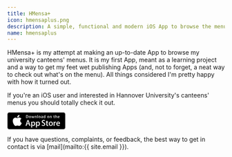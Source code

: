 ```yaml
---
title: HMensa+
icon: hmensaplus.png
description: A simple, functional and modern iOS App to browse the menu of Hannover's university canteens.
name: hmensaplus
---
```


HMensa+ is my attempt at making an up-to-date App to browse my university canteens' menus. It is my first App, meant as a learning project and a way to get my feet wet publishing Apps (and, not to forget, a neat way to check out what's on the menu). All things considered I'm pretty happy with how it turned out.

If you're an iOS user and interested in Hannover University's canteens' menus you should totally check it out.

<a href="https://itunes.apple.com/us/app/id1023686114">
    <svg version="1.1" id="US_UK_Download_on_the" xmlns="http://www.w3.org/2000/svg" xmlns:xlink="http://www.w3.org/1999/xlink"
         x="0px" y="0px" width="135px" height="40px" viewBox="0 0 135 40" enable-background="new 0 0 135 40" xml:space="preserve">
    <g>
        <path fill="#A6A6A6" d="M130.197,40H4.729C2.122,40,0,37.872,0,35.267V4.726C0,2.12,2.122,0,4.729,0h125.468
            C132.803,0,135,2.12,135,4.726v30.541C135,37.872,132.803,40,130.197,40L130.197,40z"/>
        <path d="M134.032,35.268c0,2.116-1.714,3.83-3.834,3.83H4.729c-2.119,0-3.839-1.714-3.839-3.83V4.725
            c0-2.115,1.72-3.835,3.839-3.835h125.468c2.121,0,3.834,1.72,3.834,3.835L134.032,35.268L134.032,35.268z"/>
        <g>
            <g>
                <path fill="#FFFFFF" d="M30.128,19.784c-0.029-3.223,2.639-4.791,2.761-4.864c-1.511-2.203-3.853-2.504-4.676-2.528
                    c-1.967-0.207-3.875,1.177-4.877,1.177c-1.022,0-2.565-1.157-4.228-1.123c-2.14,0.033-4.142,1.272-5.24,3.196
                    c-2.266,3.923-0.576,9.688,1.595,12.859c1.086,1.553,2.355,3.287,4.016,3.226c1.625-0.067,2.232-1.036,4.193-1.036
                    c1.943,0,2.513,1.036,4.207,0.997c1.744-0.028,2.842-1.56,3.89-3.127c1.255-1.78,1.759-3.533,1.779-3.623
                    C33.507,24.924,30.161,23.647,30.128,19.784z"/>
                <path fill="#FFFFFF" d="M26.928,10.306c0.874-1.093,1.472-2.58,1.306-4.089c-1.265,0.056-2.847,0.875-3.758,1.944
                    c-0.806,0.942-1.526,2.486-1.34,3.938C24.557,12.205,26.016,11.382,26.928,10.306z"/>
            </g>
        </g>
        <g>
            <path fill="#FFFFFF" d="M53.645,31.504h-2.271l-1.244-3.909h-4.324l-1.185,3.909h-2.211l4.284-13.308h2.646L53.645,31.504z
                 M49.755,25.955L48.63,22.48c-0.119-0.355-0.342-1.191-0.671-2.507h-0.04c-0.131,0.566-0.342,1.402-0.632,2.507l-1.105,3.475
                H49.755z"/>
            <path fill="#FFFFFF" d="M64.662,26.588c0,1.632-0.441,2.922-1.323,3.869c-0.79,0.843-1.771,1.264-2.942,1.264
                c-1.264,0-2.172-0.454-2.725-1.362h-0.04v5.055h-2.132V25.067c0-1.026-0.027-2.079-0.079-3.159h1.875l0.119,1.521h0.04
                c0.711-1.146,1.79-1.718,3.238-1.718c1.132,0,2.077,0.447,2.833,1.342C64.284,23.949,64.662,25.127,64.662,26.588z M62.49,26.666
                c0-0.934-0.21-1.704-0.632-2.31c-0.461-0.632-1.08-0.948-1.856-0.948c-0.526,0-1.004,0.176-1.431,0.523
                c-0.428,0.35-0.708,0.807-0.839,1.373c-0.066,0.264-0.099,0.48-0.099,0.65v1.6c0,0.698,0.214,1.287,0.642,1.768
                s0.984,0.721,1.668,0.721c0.803,0,1.428-0.31,1.875-0.928C62.266,28.496,62.49,27.68,62.49,26.666z"/>
            <path fill="#FFFFFF" d="M75.699,26.588c0,1.632-0.441,2.922-1.324,3.869c-0.789,0.843-1.77,1.264-2.941,1.264
                c-1.264,0-2.172-0.454-2.724-1.362H68.67v5.055h-2.132V25.067c0-1.026-0.027-2.079-0.079-3.159h1.875l0.119,1.521h0.04
                c0.71-1.146,1.789-1.718,3.238-1.718c1.131,0,2.076,0.447,2.834,1.342C75.32,23.949,75.699,25.127,75.699,26.588z M73.527,26.666
                c0-0.934-0.211-1.704-0.633-2.31c-0.461-0.632-1.078-0.948-1.855-0.948c-0.527,0-1.004,0.176-1.432,0.523
                c-0.428,0.35-0.707,0.807-0.838,1.373c-0.065,0.264-0.099,0.48-0.099,0.65v1.6c0,0.698,0.214,1.287,0.64,1.768
                c0.428,0.48,0.984,0.721,1.67,0.721c0.803,0,1.428-0.31,1.875-0.928C73.303,28.496,73.527,27.68,73.527,26.666z"/>
            <path fill="#FFFFFF" d="M88.039,27.772c0,1.132-0.393,2.053-1.182,2.764c-0.867,0.777-2.074,1.165-3.625,1.165
                c-1.432,0-2.58-0.276-3.449-0.829l0.494-1.777c0.936,0.566,1.963,0.85,3.082,0.85c0.803,0,1.428-0.182,1.877-0.544
                c0.447-0.362,0.67-0.848,0.67-1.454c0-0.54-0.184-0.995-0.553-1.364c-0.367-0.369-0.98-0.712-1.836-1.029
                c-2.33-0.869-3.494-2.142-3.494-3.816c0-1.094,0.408-1.991,1.225-2.689c0.814-0.699,1.9-1.048,3.258-1.048
                c1.211,0,2.217,0.211,3.02,0.632l-0.533,1.738c-0.75-0.408-1.598-0.612-2.547-0.612c-0.75,0-1.336,0.185-1.756,0.553
                c-0.355,0.329-0.533,0.73-0.533,1.205c0,0.526,0.203,0.961,0.611,1.303c0.355,0.316,1,0.658,1.936,1.027
                c1.145,0.461,1.986,1,2.527,1.618C87.77,26.081,88.039,26.852,88.039,27.772z"/>
            <path fill="#FFFFFF" d="M95.088,23.508h-2.35v4.659c0,1.185,0.414,1.777,1.244,1.777c0.381,0,0.697-0.033,0.947-0.099l0.059,1.619
                c-0.42,0.157-0.973,0.236-1.658,0.236c-0.842,0-1.5-0.257-1.975-0.77c-0.473-0.514-0.711-1.376-0.711-2.587v-4.837h-1.4v-1.6h1.4
                v-1.757l2.094-0.632v2.389h2.35V23.508z"/>
            <path fill="#FFFFFF" d="M105.691,26.627c0,1.475-0.422,2.686-1.264,3.633c-0.883,0.975-2.055,1.461-3.516,1.461
                c-1.408,0-2.529-0.467-3.365-1.401s-1.254-2.113-1.254-3.534c0-1.487,0.43-2.705,1.293-3.652c0.861-0.948,2.023-1.422,3.484-1.422
                c1.408,0,2.541,0.467,3.396,1.402C105.283,24.021,105.691,25.192,105.691,26.627z M103.479,26.696
                c0-0.885-0.189-1.644-0.572-2.277c-0.447-0.766-1.086-1.148-1.914-1.148c-0.857,0-1.508,0.383-1.955,1.148
                c-0.383,0.634-0.572,1.405-0.572,2.317c0,0.885,0.189,1.644,0.572,2.276c0.461,0.766,1.105,1.148,1.936,1.148
                c0.814,0,1.453-0.39,1.914-1.168C103.281,28.347,103.479,27.58,103.479,26.696z"/>
            <path fill="#FFFFFF" d="M112.621,23.783c-0.211-0.039-0.436-0.059-0.672-0.059c-0.75,0-1.33,0.283-1.738,0.85
                c-0.355,0.5-0.533,1.132-0.533,1.895v5.035h-2.131l0.02-6.574c0-1.106-0.027-2.113-0.08-3.021h1.857l0.078,1.836h0.059
                c0.225-0.631,0.58-1.139,1.066-1.52c0.475-0.343,0.988-0.514,1.541-0.514c0.197,0,0.375,0.014,0.533,0.039V23.783z"/>
            <path fill="#FFFFFF" d="M122.156,26.252c0,0.382-0.025,0.704-0.078,0.967h-6.396c0.025,0.948,0.334,1.673,0.928,2.173
                c0.539,0.447,1.236,0.671,2.092,0.671c0.947,0,1.811-0.151,2.588-0.454l0.334,1.48c-0.908,0.396-1.98,0.593-3.217,0.593
                c-1.488,0-2.656-0.438-3.506-1.313c-0.848-0.875-1.273-2.05-1.273-3.524c0-1.447,0.395-2.652,1.186-3.613
                c0.828-1.026,1.947-1.539,3.355-1.539c1.383,0,2.43,0.513,3.141,1.539C121.873,24.047,122.156,25.055,122.156,26.252z
                 M120.123,25.699c0.014-0.632-0.125-1.178-0.414-1.639c-0.369-0.593-0.936-0.889-1.699-0.889c-0.697,0-1.264,0.289-1.697,0.869
                c-0.355,0.461-0.566,1.014-0.631,1.658H120.123z"/>
        </g>
        <g>
            <g>
                <path fill="#FFFFFF" d="M49.05,10.009c0,1.177-0.353,2.063-1.058,2.658c-0.653,0.549-1.581,0.824-2.783,0.824
                    c-0.596,0-1.106-0.026-1.533-0.078V6.982c0.557-0.09,1.157-0.136,1.805-0.136c1.145,0,2.008,0.249,2.59,0.747
                    C48.723,8.156,49.05,8.961,49.05,10.009z M47.945,10.038c0-0.763-0.202-1.348-0.606-1.756c-0.404-0.407-0.994-0.611-1.771-0.611
                    c-0.33,0-0.611,0.022-0.844,0.068v4.889c0.129,0.02,0.365,0.029,0.708,0.029c0.802,0,1.421-0.223,1.857-0.669
                    S47.945,10.892,47.945,10.038z"/>
                <path fill="#FFFFFF" d="M54.909,11.037c0,0.725-0.207,1.319-0.621,1.785c-0.434,0.479-1.009,0.718-1.727,0.718
                    c-0.692,0-1.243-0.229-1.654-0.689c-0.41-0.459-0.615-1.038-0.615-1.736c0-0.73,0.211-1.329,0.635-1.794s0.994-0.698,1.712-0.698
                    c0.692,0,1.248,0.229,1.669,0.688C54.708,9.757,54.909,10.333,54.909,11.037z M53.822,11.071c0-0.435-0.094-0.808-0.281-1.119
                    c-0.22-0.376-0.533-0.564-0.94-0.564c-0.421,0-0.741,0.188-0.961,0.564c-0.188,0.311-0.281,0.69-0.281,1.138
                    c0,0.435,0.094,0.808,0.281,1.119c0.227,0.376,0.543,0.564,0.951,0.564c0.4,0,0.714-0.191,0.94-0.574
                    C53.725,11.882,53.822,11.506,53.822,11.071z"/>
                <path fill="#FFFFFF" d="M62.765,8.719l-1.475,4.714h-0.96l-0.611-2.047c-0.155-0.511-0.281-1.019-0.379-1.523h-0.019
                    c-0.091,0.518-0.217,1.025-0.379,1.523l-0.649,2.047h-0.971l-1.387-4.714h1.077l0.533,2.241c0.129,0.53,0.235,1.035,0.32,1.513
                    h0.019c0.078-0.394,0.207-0.896,0.389-1.503l0.669-2.25h0.854l0.641,2.202c0.155,0.537,0.281,1.054,0.378,1.552h0.029
                    c0.071-0.485,0.178-1.002,0.32-1.552l0.572-2.202H62.765z"/>
                <path fill="#FFFFFF" d="M68.198,13.433H67.15v-2.7c0-0.832-0.316-1.248-0.95-1.248c-0.311,0-0.562,0.114-0.757,0.343
                    c-0.193,0.229-0.291,0.499-0.291,0.808v2.796h-1.048v-3.366c0-0.414-0.013-0.863-0.038-1.349h0.921l0.049,0.737h0.029
                    c0.122-0.229,0.304-0.418,0.543-0.569c0.284-0.176,0.602-0.265,0.95-0.265c0.44,0,0.806,0.142,1.097,0.427
                    c0.362,0.349,0.543,0.87,0.543,1.562V13.433z"/>
                <path fill="#FFFFFF" d="M71.088,13.433h-1.047V6.556h1.047V13.433z"/>
                <path fill="#FFFFFF" d="M77.258,11.037c0,0.725-0.207,1.319-0.621,1.785c-0.434,0.479-1.01,0.718-1.727,0.718
                    c-0.693,0-1.244-0.229-1.654-0.689c-0.41-0.459-0.615-1.038-0.615-1.736c0-0.73,0.211-1.329,0.635-1.794s0.994-0.698,1.711-0.698
                    c0.693,0,1.248,0.229,1.67,0.688C77.057,9.757,77.258,10.333,77.258,11.037z M76.17,11.071c0-0.435-0.094-0.808-0.281-1.119
                    c-0.219-0.376-0.533-0.564-0.939-0.564c-0.422,0-0.742,0.188-0.961,0.564c-0.188,0.311-0.281,0.69-0.281,1.138
                    c0,0.435,0.094,0.808,0.281,1.119c0.227,0.376,0.543,0.564,0.951,0.564c0.4,0,0.713-0.191,0.939-0.574
                    C76.074,11.882,76.17,11.506,76.17,11.071z"/>
                <path fill="#FFFFFF" d="M82.33,13.433h-0.941l-0.078-0.543h-0.029c-0.322,0.433-0.781,0.65-1.377,0.65
                    c-0.445,0-0.805-0.143-1.076-0.427c-0.246-0.258-0.369-0.579-0.369-0.96c0-0.576,0.24-1.015,0.723-1.319
                    c0.482-0.304,1.16-0.453,2.033-0.446V10.3c0-0.621-0.326-0.931-0.979-0.931c-0.465,0-0.875,0.117-1.229,0.349l-0.213-0.688
                    c0.438-0.271,0.979-0.407,1.617-0.407c1.232,0,1.85,0.65,1.85,1.95v1.736C82.262,12.78,82.285,13.155,82.33,13.433z
                     M81.242,11.813v-0.727c-1.156-0.02-1.734,0.297-1.734,0.95c0,0.246,0.066,0.43,0.201,0.553c0.135,0.123,0.307,0.184,0.512,0.184
                    c0.23,0,0.445-0.073,0.641-0.218c0.197-0.146,0.318-0.331,0.363-0.558C81.236,11.946,81.242,11.884,81.242,11.813z"/>
                <path fill="#FFFFFF" d="M88.285,13.433h-0.93l-0.049-0.757h-0.029c-0.297,0.576-0.803,0.864-1.514,0.864
                    c-0.568,0-1.041-0.223-1.416-0.669s-0.562-1.025-0.562-1.736c0-0.763,0.203-1.381,0.611-1.853c0.395-0.44,0.879-0.66,1.455-0.66
                    c0.633,0,1.076,0.213,1.328,0.64h0.02V6.556h1.049v5.607C88.248,12.622,88.26,13.045,88.285,13.433z M87.199,11.445v-0.786
                    c0-0.136-0.01-0.246-0.029-0.33c-0.059-0.252-0.186-0.464-0.379-0.635c-0.195-0.171-0.43-0.257-0.701-0.257
                    c-0.391,0-0.697,0.155-0.922,0.466c-0.223,0.311-0.336,0.708-0.336,1.193c0,0.466,0.107,0.844,0.322,1.135
                    c0.227,0.31,0.533,0.465,0.916,0.465c0.344,0,0.619-0.129,0.828-0.388C87.1,12.069,87.199,11.781,87.199,11.445z"/>
                <path fill="#FFFFFF" d="M97.248,11.037c0,0.725-0.207,1.319-0.621,1.785c-0.434,0.479-1.008,0.718-1.727,0.718
                    c-0.691,0-1.242-0.229-1.654-0.689c-0.41-0.459-0.615-1.038-0.615-1.736c0-0.73,0.211-1.329,0.635-1.794s0.994-0.698,1.713-0.698
                    c0.691,0,1.248,0.229,1.668,0.688C97.047,9.757,97.248,10.333,97.248,11.037z M96.162,11.071c0-0.435-0.094-0.808-0.281-1.119
                    c-0.221-0.376-0.533-0.564-0.941-0.564c-0.42,0-0.74,0.188-0.961,0.564c-0.188,0.311-0.281,0.69-0.281,1.138
                    c0,0.435,0.094,0.808,0.281,1.119c0.227,0.376,0.543,0.564,0.951,0.564c0.4,0,0.715-0.191,0.941-0.574
                    C96.064,11.882,96.162,11.506,96.162,11.071z"/>
                <path fill="#FFFFFF" d="M102.883,13.433h-1.047v-2.7c0-0.832-0.316-1.248-0.951-1.248c-0.311,0-0.562,0.114-0.756,0.343
                    s-0.291,0.499-0.291,0.808v2.796h-1.049v-3.366c0-0.414-0.012-0.863-0.037-1.349h0.92l0.049,0.737h0.029
                    c0.123-0.229,0.305-0.418,0.543-0.569c0.285-0.176,0.602-0.265,0.951-0.265c0.439,0,0.805,0.142,1.096,0.427
                    c0.363,0.349,0.543,0.87,0.543,1.562V13.433z"/>
                <path fill="#FFFFFF" d="M109.936,9.504h-1.154v2.29c0,0.582,0.205,0.873,0.611,0.873c0.188,0,0.344-0.016,0.467-0.049
                    l0.027,0.795c-0.207,0.078-0.479,0.117-0.814,0.117c-0.414,0-0.736-0.126-0.969-0.378c-0.234-0.252-0.35-0.676-0.35-1.271V9.504
                    h-0.689V8.719h0.689V7.855l1.027-0.31v1.173h1.154V9.504z"/>
                <path fill="#FFFFFF" d="M115.484,13.433h-1.049v-2.68c0-0.845-0.316-1.268-0.949-1.268c-0.486,0-0.818,0.245-1,0.735
                    c-0.031,0.103-0.049,0.229-0.049,0.377v2.835h-1.047V6.556h1.047v2.841h0.02c0.33-0.517,0.803-0.775,1.416-0.775
                    c0.434,0,0.793,0.142,1.078,0.427c0.355,0.355,0.533,0.883,0.533,1.581V13.433z"/>
                <path fill="#FFFFFF" d="M121.207,10.853c0,0.188-0.014,0.346-0.039,0.475h-3.143c0.014,0.466,0.164,0.821,0.455,1.067
                    c0.266,0.22,0.609,0.33,1.029,0.33c0.465,0,0.889-0.074,1.271-0.223l0.164,0.728c-0.447,0.194-0.973,0.291-1.582,0.291
                    c-0.73,0-1.305-0.215-1.721-0.645c-0.418-0.43-0.625-1.007-0.625-1.731c0-0.711,0.193-1.303,0.582-1.775
                    c0.406-0.504,0.955-0.756,1.648-0.756c0.678,0,1.193,0.252,1.541,0.756C121.068,9.77,121.207,10.265,121.207,10.853z
                     M120.207,10.582c0.008-0.311-0.061-0.579-0.203-0.805c-0.182-0.291-0.459-0.437-0.834-0.437c-0.342,0-0.621,0.142-0.834,0.427
                    c-0.174,0.227-0.277,0.498-0.311,0.815H120.207z"/>
            </g>
        </g>
    </g>
    </svg>
</a>

If you have questions, complaints, or feedback, the best way to get in contact is via [mail](mailto:{{ site.email }}).
